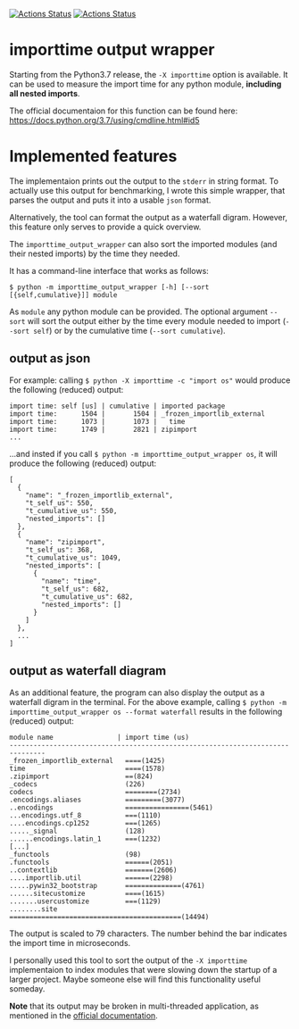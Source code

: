 [![Actions Status](https://github.com/dominikwalk/importtime_output_wrapper/workflows/main/badge.svg)](https://github.com/dominikwalk/importtime_output_wrapper/actions)
[![Actions Status](https://github.com/dominikwalk/importtime_output_wrapper/workflows/pre-commit/badge.svg)](https://github.com/dominikwalk/importtime_output_wrapper/actions)

# importtime output wrapper

Starting from the Python3.7 release, the ```-X importtime``` option is available.
It can be used to measure the import time for any python module, **including all nested imports**.

The official documentaion for this function can be found here:
https://docs.python.org/3.7/using/cmdline.html#id5

# Implemented features

The implementaion prints out the output to the ```stderr``` in string format. To actually use this output for benchmarking, I wrote this simple wrapper, that parses the output and puts it into a usable ```json``` format.

Alternatively, the tool can format the output as a waterfall digram. However, this feature only serves to provide a quick overview.

The ```importtime_output_wrapper``` can also sort the imported modules (and their nested imports) by the time they needed.

It has a command-line interface that works as follows:

```console
$ python -m importtime_output_wrapper [-h] [--sort [{self,cumulative}]] module
```

As ```module``` any python module can be provided.
The optional argument ```--sort``` will sort the output either by the time every module needed to import (```--sort self```) or by the cumulative time (```--sort cumulative```).
## output as json
For example: calling ```$ python -X importtime -c "import os"``` would produce the following (reduced) output:
```console
import time: self [us] | cumulative | imported package
import time:      1504 |       1504 | _frozen_importlib_external
import time:      1073 |       1073 |   time
import time:      1749 |       2821 | zipimport
...
```

...and insted if you call ```$ python -m importtime_output_wrapper os```, it will produce the following (reduced) output:
```console
[
  {
    "name": "_frozen_importlib_external",
    "t_self_us": 550,
    "t_cumulative_us": 550,
    "nested_imports": []
  },
  {
    "name": "zipimport",
    "t_self_us": 368,
    "t_cumulative_us": 1049,
    "nested_imports": [
      {
        "name": "time",
        "t_self_us": 682,
        "t_cumulative_us": 682,
        "nested_imports": []
      }
    ]
  },
  ...
]
```
## output as waterfall diagram
As an additional feature, the program can also display the output as a waterfall digram in the terminal. For the above example, calling ```$ python -m importtime_output_wrapper os --format waterfall``` results in the following (reduced) output:
```console
module name                | import time (us)
-------------------------------------------------------------------------------
_frozen_importlib_external   ====(1425)
time                         ====(1578)
.zipimport                   ==(824)
_codecs                      (226)
codecs                       ========(2734)
.encodings.aliases           =========(3077)
..encodings                  ================(5461)
...encodings.utf_8           ===(1110)
....encodings.cp1252         ===(1265)
....._signal                 (128)
......encodings.latin_1      ===(1232)
[...]
_functools                   (98)
.functools                   ======(2051)
..contextlib                 =======(2606)
....importlib.util           ======(2298)
.....pywin32_bootstrap       ==============(4761)
......sitecustomize          ====(1615)
.......usercustomize         ===(1129)
........site                 ===========================================(14494)
```
The output is scaled to 79 characters. The number behind the bar indicates the import time in microseconds.

I personally used this tool to sort the output of the ```-X importtime``` implementaion to index modules that were slowing down the startup of a larger project.
Maybe someone else will find this functionality useful someday.

**Note** that its output may be broken in multi-threaded application, as mentioned in the [official documentation](https://docs.python.org/3.7/using/cmdline.html#id5 "importtime documentation").
